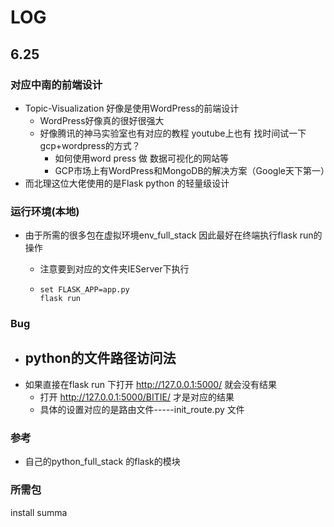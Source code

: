 # LOG

## 6.25

### 对应中南的前端设计

- Topic-Visualization 好像是使用WordPress的前端设计
  - WordPress好像真的很好很强大
  - 好像腾讯的神马实验室也有对应的教程 youtube上也有 找时间试一下gcp+wordpress的方式？
    - 如何使用word press 做 数据可视化的网站等
    - GCP市场上有WordPress和MongoDB的解决方案（Google天下第一）
- 而北理这位大佬使用的是Flask python 的轻量级设计

### 运行环境(本地)

- 由于所需的很多包在虚拟环境env_full_stack 因此最好在终端执行flask run的操作

  - 注意要到对应的文件夹IEServer下执行

  - ```pyhton
    set FLASK_APP=app.py
    flask run
    ```



### Bug

- python的文件路径访问法
  - 
- 如果直接在flask run 下打开 http://127.0.0.1:5000/         就会没有结果
  - 打开 http://127.0.0.1:5000/BITIE/ 才是对应的结果
  - 具体的设置对应的是路由文件-----init_route.py 文件

### 参考

- 自己的python_full_stack 的flask的模块

### 所需包

install summa
